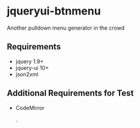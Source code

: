 jqueryui-btnmenu
================

Another pulldown menu generator in the crowd


Requirements
------------------

- jquery 1.9+
- jquery-ui 10+
- json2xml


Additional Requirements for Test
--------------------------------

- CodeMirror

   .
  
   
 

   
